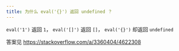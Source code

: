 ```yaml
---
title: 为什么 eval('{}') 返回 undefined ？
---
```



`eval('1')` 返回 `1`，
`eval('[]')` 返回 `[]`，
`eval('{}')` 却返回 `undefined`

答案见 https://stackoverflow.com/a/3360404/4622308
